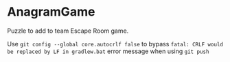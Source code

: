 # AnagramGame

Puzzle to add to team Escape Room game.

Use `git config --global core.autocrlf false` to bypass `fatal: CRLF would be replaced by LF in gradlew.bat` error message when using `git push`
